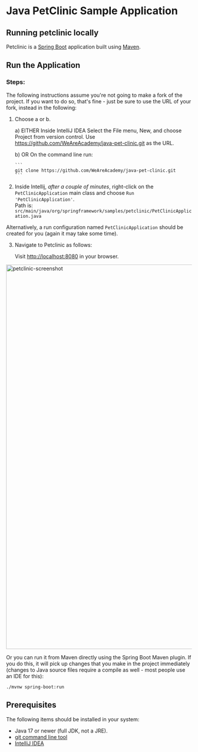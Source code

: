# Java PetClinic Sample Application

## Running petclinic locally
Petclinic is a [Spring Boot](https://spring.io/guides/gs/spring-boot) application built using [Maven](https://spring.io/guides/gs/maven/).

## Run the Application

### Steps:

The following instructions assume you're not going to make a fork of the project.  If you want to do so, that's fine - just be sure to use the URL of your fork, instead in the following:

1) Choose a or b.
   
   a) EITHER Inside IntelliJ IDEA
      Select the File menu, New, and choose Project from version control. Use https://github.com/WeAreAcademy/java-pet-clinic.git as the URL.  

   b) OR On the command line run:
   
       ```
       git clone https://github.com/WeAreAcademy/java-pet-clinic.git
       ```
   
2) Inside Intellij, _after a couple of minutes_, right-click on the `PetClinicApplication` main class and choose `Run 'PetClinicApplication'`.  
Path is: `src/main/java/org/springframework/samples/petclinic/PetClinicApplication.java`

Alternatively, a run configuration named `PetClinicApplication` should be created for you (again it may take some time).

3) Navigate to Petclinic as follows:

   Visit [http://localhost:8080](http://localhost:8080) in your browser.


<img width="1042" alt="petclinic-screenshot" src="https://cloud.githubusercontent.com/assets/838318/19727082/2aee6d6c-9b8e-11e6-81fe-e889a5ddfded.png">

Or you can run it from Maven directly using the Spring Boot Maven plugin. If you do this, it will pick up changes that you make in the project immediately (changes to Java source files require a compile as well - most people use an IDE for this):

```
./mvnw spring-boot:run
```

## Prerequisites
The following items should be installed in your system:
* Java 17 or newer (full JDK, not a JRE).
* [git command line tool](https://help.github.com/articles/set-up-git)
* [IntelliJ IDEA](https://www.jetbrains.com/idea/)

